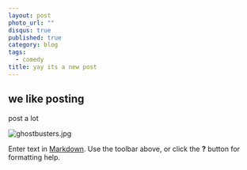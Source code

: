 ```yaml
---
layout: post
photo_url: ""
disqus: true
published: true
category: blog
tags: 
  - comedy
title: yay its a new post
---
```


## we like posting

post a lot

![ghostbusters.jpg]({{site.baseurl}}/media/ghostbusters.jpg)

Enter text in [Markdown](http://daringfireball.net/projects/markdown/). Use the toolbar above, or click the **?** button for formatting help.
